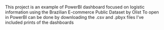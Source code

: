 This project is an example of PowerBI dashboard focused on logistic information using the Brazilian E-commerce Public Dataset by Olist 
To open in PowerBI can be done by downloading the .csv and .pbyx files
I've included prints of the dashboards 

